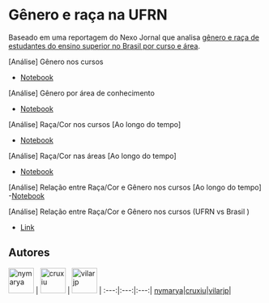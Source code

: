 # Gênero e raça na UFRN
Baseado em uma reportagem do Nexo Jornal que analisa [gênero e raça de estudantes do ensino superior no Brasil por curso e área](https://www.nexojornal.com.br/grafico/2017/12/13/G%C3%AAnero-e-ra%C3%A7a-de-estudantes-do-ensino-superior-no-Brasil-por-curso-e-%C3%A1rea).

[Análise] Gênero nos cursos
 - [Notebook](https://github/nymarya/gender-and-race-ufrn/blob/master/genero_cursos.ipynb)

[Análise] Gênero por área de conhecimento
 - [Notebook](https://github/nymarya/gender-and-race-ufrn/blob/master/genero_areas.ipynb)

[Análise] Raça/Cor nos cursos [Ao longo do tempo]
- [Notebook](https://github/nymarya/gender-and-race-ufrn/blob/master/raca_cursos_areas.ipynb)

[Análise] Raça/Cor nas áreas [Ao longo do tempo]
- [Notebook](https://github/nymarya/gender-and-race-ufrn/blob/master/raca_cursos_areas.ipynb)

[Análise] Relação entre Raça/Cor e Gênero nos cursos [Ao longo do tempo]
  -[Notebook](https://nbviewer.jupyter.org/github/nymarya/gender-and-race-ufrn/blob/master/genero_e_raca_todos.ipynb)

[Análise] Relação entre Raça/Cor e Gênero nos cursos (UFRN vs Brasil )
  - [Link]()


## Autores
[<img alt="nymarya" src="https://avatars1.githubusercontent.com/u/23341788?v=2&s=50" width=50>](https://github.com/nymarya) |
[<img alt="cruxiu"  src="https://avatars3.githubusercontent.com/u/19611403?v=2&s=50" width=50>](https://github.com/cruxiu) |
[<img alt="vilarjp" src="https://avatars1.githubusercontent.com/u/26348686?v=2&s=50" width=50>](https://github.com/vilarjp) |
:---:|:---:|:---:|
[nymarya](https://github.com/nymarya)|[cruxiu](https://github.com/cruxiu)|[vilarjp](https://github.com/vilarjp)|
